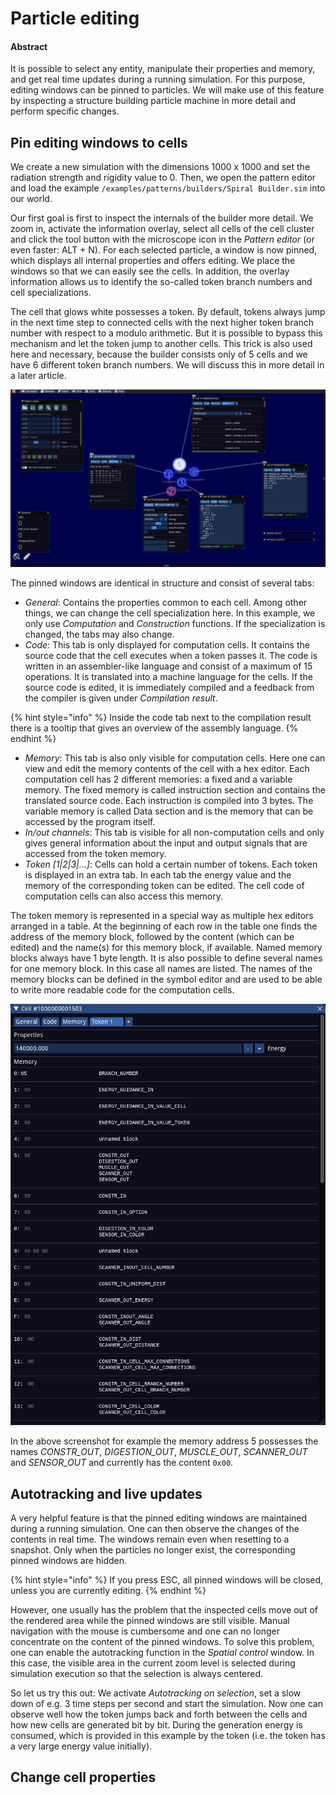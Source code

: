 # Particle editing

#### Abstract

It is possible to select any entity, manipulate their properties and memory, and get real time updates during a running simulation. For this purpose, editing windows can be pinned to particles. We will make use of this feature by inspecting a structure building particle machine in more detail and perform specific changes.

## Pin editing windows to cells

We create a new simulation with the dimensions 1000 x 1000 and set the radiation strength and rigidity value to 0. Then, we open the pattern editor and load the example `/examples/patterns/builders/Spiral Builder.sim` into our world.

Our first goal is first to inspect the internals of the builder more detail. We zoom in, activate the  information overlay, select all cells of the cell cluster and click the tool button with the microscope icon in the _Pattern editor_ (or even faster: ALT + N). For each selected particle, a window is now pinned, which displays all internal properties and offers editing. We place the windows so that we can easily see the cells. In addition, the overlay information allows us to identify the so-called token branch numbers and cell specializations.

The cell that glows white possesses a token. By default, tokens always jump in the next time step to connected cells with the next higher token branch number with respect to a modulo arithmetic. But it is possible to bypass this mechanism and let the token jump to another cells. This trick is also used here and necessary, because the builder consists only of 5 cells and we have 6 different token branch numbers. We will discuss this in more detail in a later article.

![Inspecting a machine which build spiral structures](<../.gitbook/assets/particle editors.png>)

The pinned windows are identical in structure and consist of several tabs:

* _General_: Contains the properties common to each cell. Among other things, we can change the cell specialization here. In this example, we only use _Computation_ and _Construction_ functions. If the specialization is changed, the tabs may also change.
* _Code_: This tab is only displayed for computation cells. It contains the source code that the cell executes when a token passes it. The code is written in an assembler-like language and  consist of a maximum of 15 operations. It is translated into a machine language for the cells. If the source code is edited, it is immediately compiled and a feedback from the compiler is given under _Compilation result_.

{% hint style="info" %}
Inside the code tab next to the compilation result there is a tooltip that gives an overview of the assembly language.
{% endhint %}

* _Memory_: This tab is also only visible for computation cells. Here one can view and edit the memory contents of the cell with a hex editor. Each computation cell has 2 different memories: a fixed and a variable memory. The fixed memory is called instruction section and contains the translated source code. Each instruction is compiled into 3 bytes. The variable memory is called Data section and is the memory that can be accessed by the program itself.
* _In/out channels_: This tab is visible for all non-computation cells and only gives general information about the input and output signals that are accessed from the token memory.
* _Token \[1|2|3|...]_: Cells can hold a certain number of tokens. Each token is displayed in an extra tab. In each tab the energy value and the memory of the corresponding token can be edited. The cell code of computation cells can also access this memory.&#x20;

The token memory is represented in a special way as multiple hex editors arranged in a table. At the beginning of each row in the table one finds the address of the memory block, followed by the content (which can be edited) and the name(s) for this memory block, if available. Named memory blocks always have 1 byte length. It is also possible to define several names for one memory block. In this case all names are listed. The names of the memory blocks can be defined in the symbol editor and are used to be able to write more readable code for the computation cells.

![Token memory editor](<../.gitbook/assets/token editor.png>)

In the above screenshot for example the memory address 5 possesses the names _CONSTR\_OUT_, _DIGESTION\_OUT_, _MUSCLE\_OUT_, _SCANNER\_OUT_ and _SENSOR\_OUT_ and currently has the content `0x00`.

## Autotracking and live updates&#x20;

A very helpful feature is that the pinned editing windows are maintained during a running simulation. One can then observe the changes of the contents in real time. The windows remain even when resetting to a snapshot. Only when the particles no longer exist, the corresponding pinned windows are hidden.

{% hint style="info" %}
If you press ESC, all pinned windows will be closed, unless you are currently editing.
{% endhint %}

However, one usually has the problem that the inspected cells move out of the rendered area while the pinned windows are still visible. Manual navigation with the mouse is cumbersome and one can no longer concentrate on the content of the pinned windows. To solve this problem, one can enable the autotracking function in the _Spatial control_ window. In this case, the visible area in the current zoom level is selected during simulation execution so that the selection is always centered.

So let us try this out: We activate _Autotracking on selection_, set a slow down of e.g. 3 time steps per second and start the simulation. Now one can observe well how the token jumps back and forth between the cells and how new cells are generated bit by bit. During the generation energy is consumed, which is provided in this example by the token (i.e. the token has a very large energy value initially).

## Change cell properties
